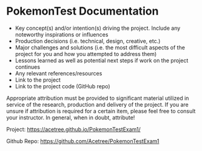 # PokemonTest Documentation


- Key concept(s) and/or intention(s) driving the project. Include any noteworthy inspirations or influences
- Production decisions (i.e. technical, design, creative, etc.)
- Major challenges and solutions (i.e. the most difficult aspects of the project for you and how you attempted to address them)
- Lessons learned as well as potential next steps if work on the project continues
- Any relevant references/resources
- Link to the project
- Link to the project code (GitHub repo)

Appropriate attribution must be provided to significant material utilized in service of the research, production and delivery of the project. If you are unsure if attribution is required for a certain item, please feel free to consult your instructor. In general, when in doubt, attribute!


Project:
https://acetree.github.io/PokemonTestExam1/


Github Repo:
https://github.com/Acetree/PokemonTestExam1
